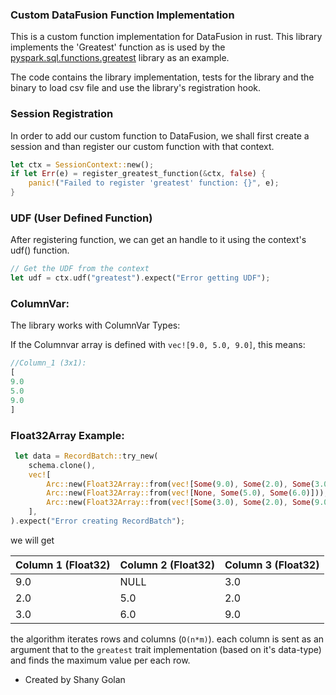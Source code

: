 ### Custom DataFusion Function Implementation

This is a custom function implementation for DataFusion in rust.
This library implements the 'Greatest' function as is used by the [pyspark.sql.functions.greatest](https://spark.apache.org/docs/latest/api/python/reference/pyspark.sql/api/pyspark.sql.functions.greatest.html) library as an example.

The code contains the library implementation, tests for the library and the binary to load csv file and use the library's registration hook.

### Session Registration
In order to add our custom function to DataFusion, we shall first create a session and than register our custom function with that context.

```rust
let ctx = SessionContext::new();
if let Err(e) = register_greatest_function(&ctx, false) {
    panic!("Failed to register 'greatest' function: {}", e);
}
```

### UDF (User Defined Function)
After registering function, we can get an handle to it using the context's udf() function.
```rust
// Get the UDF from the context
let udf = ctx.udf("greatest").expect("Error getting UDF");
```

### ColumnVar:
The library works with ColumnVar Types:

If the Columnvar array is defined with `vec![9.0, 5.0, 9.0]`, this means:

```rust
//Column_1 (3x1):
[
9.0
5.0
9.0
]
```

### Float32Array Example:
```rust
 let data = RecordBatch::try_new(
    schema.clone(),
    vec![
        Arc::new(Float32Array::from(vec![Some(9.0), Some(2.0), Some(3.0)])),
        Arc::new(Float32Array::from(vec![None, Some(5.0), Some(6.0)])),
        Arc::new(Float32Array::from(vec![Some(3.0), Some(2.0), Some(9.0)])),
    ],
).expect("Error creating RecordBatch");
```
we will get 

| Column 1 (Float32) | Column 2 (Float32) | Column 3 (Float32) |
|--------------------|--------------------|--------------------|
| 9.0                | NULL               | 3.0                |
| 2.0                | 5.0                | 2.0                |
| 3.0                | 6.0                | 9.0                |

the algorithm iterates rows and columns (`O(n*m)`).
each column is sent as an argument that to the `greatest` trait implementation (based on it's data-type) and finds the maximum value per each row.

- Created by Shany Golan
